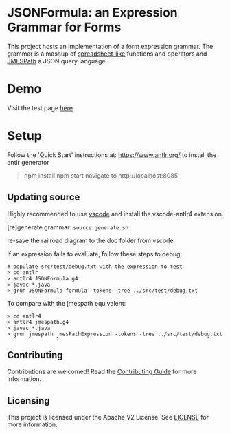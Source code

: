 # JSONFormula: an Expression Grammar for Forms

This project hosts an implementation of a form expression grammar.
The grammar is a mashup of [spreadsheet-like](https://www.oasis-open.org/committees/download.php/16826/openformula-spec-20060221.html) functions and operators and [JMESPath](https://jmespath.org/) a JSON query language.

# Demo
Visit the test page [here](https://opensource.adobe.com/json-formula/dist/index.html)

# Setup

Follow the 'Quick Start' instructions at: https://www.antlr.org/ to install the antlr generator

> npm install
> npm start
> navigate to http://localhost:8085

## Updating source

Highly recommended to use [vscode](https://code.visualstudio.com/) and install the vscode-antlr4 extension.

[re]generate grammar: `source generate.sh`

re-save the railroad diagram to the doc folder from vscode

If an expression fails to evaluate, follow these steps to debug:

```
# populate src/test/debug.txt with the expression to test
> cd antlr
> antlr4 JSONFormula.g4
> javac *.java
> grun JSONFormula formula -tokens -tree ../src/test/debug.txt
```

To compare with the jmespath equivalent:

```
> cd antlr4
> antlr4 jmespath.g4
> javac *.java
> grun jmespath jmesPathExpression -tokens -tree ../src/test/debug.txt
```

## Contributing
Contributions are welcomed! Read the [Contributing Guide](./CONTRIBUTING.md) for more information.

## Licensing
This project is licensed under the Apache V2 License. See [LICENSE](./LICENSE) for more information.
